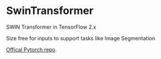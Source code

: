 # SwinTransformer

SWIN Transformer in TensorFlow 2.x

Size free for inputs to support tasks like Image Segmentation

[Offical Pytorch repo](https://github.com/microsoft/Swin-Transformer).
